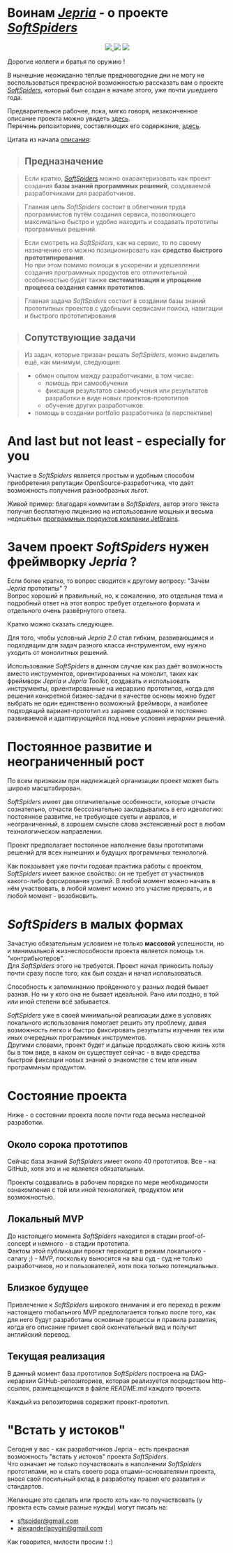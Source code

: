 # Воинам *[Jepria](https://github.com/Jepria)* - о проекте *[SoftSpiders](https://github.com/softspider)*

<p align="center">
  <a href="https://github.com/Jepria">
    <img src="./images/jepria-logo-85.png" />
  </a>
  <img src="./images/plus-3d-80.jpg" />
  <a href="https://github.com/softspider">
    <img src="./images/sslogo-from-github-40.png" />
  </a>
</p>

Дорогие коллеги и братья по оружию !

В нынешние неожиданно тёплые предновогодние дни не могу не воспользоваться прекрасной возможностью рассказать вам о
проекте *[SoftSpiders](https://github.com/softspider)*, который был создан в начале этого, уже почти ушедшего года. 

Предварительное рабочее, пока, мягко говоря, незаконченное описание проекта можно увидеть
[здесь](https://github.com/softspider/softspiders).    
Перечень репозиториев, составляющих его содержание, [здесь](https://github.com/softspider?tab=repositories). 

Цитата из начала [описания](https://github.com/softspider/softspiders):

>## Предназначение 

>Если кратко, *[SoftSpiders](https://github.com/softspider)* можно охарактеризовать как проект создания **базы знаний
программных решений**, создаваемой разработчиками для разработчиков.  
 
>Главная цель *SoftSpiders* состоит в облегчении труда программистов путём создания сервиса, позволяющего максимально быстро и
удобно находить и создавать прототипы программных решений.  

>Если смотреть на *SoftSpiders*, как на сервис, то по своему назначению его можно позиционировать как **средство быстрого
>прототипирования**.    
Но при этом помимо помощи в ускорении и удешевлении создания программных продуктов его отличительной особенностью будет
также **систематизация и упрощение процесса создания самих прототипов**.

>Главная задача *SoftSpiders* состоит в создании базы знаний прототипных проектов с удобными сервисами поиска, навигации и быстрого
прототипирования

>## Сопутствующие задачи 

>Из задач, которые призван решать *SoftSpiders*, можно выделить ещё, как минимум, следующие:  

>- обмен опытом между разработчиками, в том числе:
>    - помощь при самообучении
>    - фиксация результатов самообучения или результатов разработки в виде новых проектов-прототипов
>    - обучение других разработчиков
>- помощь в создании portfolio разработчика (в перспективе)
  
# And last but not least - especially for you

Участие в *SoftSpiders* является простым и удобным способом приобретения репутации OpenSource-разработчика, что даёт
возможность получения разнообразных льгот.    

Живой пример:  благодаря коммитам в *SoftSpiders*, автор этого текста получил бесплатную лицензию на использование мощных
и весьма недешёвых [программных продуктов компании JetBrains](https://www.jetbrains.com/ru-ru/products.html).

# Зачем проект *SoftSpiders* нужен фреймворку *Jepria* ?

Если более кратко, то вопрос сводится к другому вопросу: "Зачем *Jepria* прототипы" ?  
Вопрос хороший и правильный, но, к сожалению, это отдельная тема и подробный ответ на этот вопрос требует
отдельного формата и отдельного очень развёрнутого ответа.

Кратко можно сказать следующее.  

Для того, чтобы условный *Jepria 2.0* стал гибким, развивающимся и подходящим для задач разного класса инструментом,
ему нужно уходить от монолитных решений.

Использование *SoftSpiders* в данном случае как раз даёт возможность вместо инструментов, ориентированных на монолит,
таких как фреймворк *Jepria* и *Jepria Toolkit*, создавать и использовать инструменты, ориентированные на иерархию
прототипов, когда для решения конкретной бизнес-задачи в качестве основы можно будет выбрать не один единственно возможный
фреймворк, а наиболее подходящий вариант-прототип из заранее созданной и постоянно развиваемой и адаптирующейся под
новые условия иерархии решений.

# Постоянное развитие и неограниченный рост 

По всем признакам при надлежащей организации проект может быть широко масштабирован. 

*SoftSpiders* имеет две отличительные особенности, которые отчасти сознательно, отчасти бессознательно закладывались в его
идеологию: постоянное развитие, не требующее суеты и авралов, и неограниченный, в хорошем смысле слова экстенсивный рост
в любом технологическом направлении. 

Проект предполагает постоянное наполнение базы прототипами решений для всех нынешних и будущих программных технологий.

Как показывает уже почти годовая практика работы с проектом, *SoftSpiders* имеет важное свойство: он не требует от
участников какого-либо форсирования усилий. В любой момент можно начать в нём участвовать, в любой момент можно это
участие прервать, и в любой момент - возобновить.


# *SoftSpiders* в малых формах

Зачастую обязательным условием не только **массовой** успешности, но и минимальной жизнеспособности проекта является
помощь т.н. "контрибьютеров".  
Для *SoftSpiders* этого не требуется. Проект начал приносить пользу почти сразу после того, как был создан и начал
использоваться.

Способность к запоминанию пройденного у разных людей бывает разная. Но ни у кого она не бывает идеальной. Рано или
поздно, в той или иной степени всё забывается.  

*SoftSpiders* уже в своей минимальной реализации даже в условиях локального использования помогает решить эту проблему,
давая возможность легко и быстро фиксировать результаты изучения тех или иных очередных программных инструментов.  
Другими словами, проект будет и дальше продолжать свою жизнь хотя бы в том виде, в каком он существует сейчас - в виде
средства быстрой фиксации новых знаний о знакомстве с тем или иным программным продуктом.

# Состояние проекта

Ниже - о состоянии проекта после почти года весьма неспешной разработки. 
  
## Около сорока прототипов
  
Сейчас база знаний *SoftSpiders* имеет около 40 прототипов. Все - на GitHub, хотя это и не является обязательным.

Проекты создавались в рабочем порядке по мере необходимости ознакомления с той или иной технологией, продуктом или
возможностью.

## Локальный MVP

До настоящего момента *SoftSpiders* находился в стадии proof-of-concept и немного - в стадии прототипа.  
Фактом этой публикации проект переходит в режим локального - canary ;) - MVP, поскольку выносится на ваш суд - суд не
только разработчиков, но и пользователей, хотя пока только потенциальных.

## Близкое будущее

Привлечение к *SoftSpiders* широкого внимания и его переход в режим настоящего глобального MVP предполагается только
после того, как для него будут разработаны основные процессы и правила развития, когда его описание примет свой
окончательный вид и получит английский перевод.
 
## Текущая реализация

В данный момент база прототипов *SoftSpiders* построена на DAG-иерархии GitHub-репозиториев, которая реализуется
посредством http-ссылок, размещающихся в файле *README.md* каждого проекта.  
 
Каждый из репозиториев содержит проект-прототип.

# "Встать у истоков" 

Сегодня у вас - как разработчиков Jepria - есть прекрасная возможность "встать у истоков" проекта *SoftSpiders*.  
Что означает не только поучаствовать в наполнении *SoftSpiders* прототипами, но и стать своего рода отцами-основателями
проекта, внося свой посильный вклад в разработку правил его развития и стандартов.

Желающие это сделать или просто хоть как-то поучаствовать (у проекта есть самые разные нужды) могут писать на:
- sftspider@gmail.com
- alexanderlapygin@gmail.com

Как говорится, милости просим ! :)
